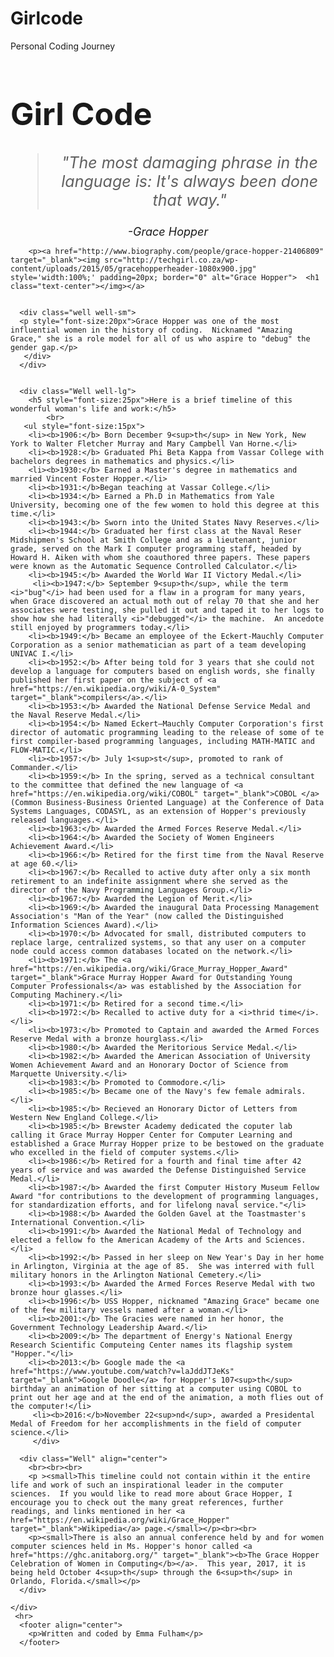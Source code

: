 # Girlcode
Personal Coding Journey


<!DOCTYPE html>
<html lang="en">
<head>

<link rel="stylesheet" href="https://maxcdn.bootstrapcdn.com/bootstrap/3.3.7/css/bootstrap.min.css">

<link rel="stylesheet" href="https://cdnjs.cloudflare.com/ajax/libs/twitter-bootstrap/4.0.0-alpha.6/css/bootstrap.min.css">

<title>Girl Code</title>

</head>
<body>
  <div class="container">
    <div class="jumbotron">
      <div class="well">
        <h1 class="text-center" style="font-size: 50px"><b>Girl Code</b></h1>
          <blockquote style="font-size: 25px" align="center"><i>"The most damaging phrase in the language is: It's always been done that way."</i></blockquote>
     <footer align="center" style="font-size: 18px"><cite>-Grace Hopper</cite></footer>
            </blockquote>
            
        <p><a href="http://www.biography.com/people/grace-hopper-21406809" target="_blank"><img src="http://techgirl.co.za/wp-content/uploads/2015/05/gracehopperheader-1080x900.jpg" style='width:100%;' padding=20px; border="0" alt="Grace Hopper">  <h1 class="text-center"></img></a>
        
        
      <div class="well well-sm">
      <p style="font-size:20px">Grace Hopper was one of the most influential women in the history of coding.  Nicknamed "Amazing Grace," she is a role model for all of us who aspire to "debug" the gender gap.</p>
       </div>
      </div>
      
      
      <div class="Well well-lg"> 
        <h5 style="font-size:25px">Here is a brief timeline of this wonderful woman's life and work:</h5>
        	<br>
       <ul style="font-size:15px">
        <li><b>1906:</b> Born December 9<sup>th</sup> in New York, New York to Walter Fletcher Murray and Mary Campbell Van Horne.</li>
        <li><b>1928:</b> Graduated Phi Beta Kappa from Vassar College with bachelors degrees in mathematics and physics.</li>
        <li><b>1930:</b> Earned a Master's degree in mathematics and married Vincent Foster Hopper.</li>
        <li><b>1931:</b>Began teaching at Vassar College.</li>
        <li><b>1934:</b> Earned a Ph.D in Mathematics from Yale University, becoming one of the few women to hold this degree at this time.</li>
        <li><b>1943:</b> Sworn into the United States Navy Reserves.</li>
        <li><b>1944:</b> Graduated her first class at the Naval Reser Midshipmen's School at Smith College and as a lieutenant, junior grade, served on the Mark I computer programming staff, headed by Howard H. Aiken with whom she coauthored three papers. These papers were known as the Automatic Sequence Controlled Calculator.</li>
        <li><b>1945:</b> Awarded the World War II Victory Medal.</li>
         <li><b>1947:</b> September 9<sup>th</sup>, while the term <i>"bug"</i> had been used for a flaw in a program for many years, when Grace discovered an actual moth out of relay 70 that she and her associates were testing, she pulled it out and taped it to her logs to show how she had literally <i>"debugged"</i> the machine.  An ancedote still enjoyed by programmers today.</li>
        <li><b>1949:</b> Became an employee of the Eckert-Mauchly Computer Corporation as a senior mathematician as part of a team developing UNIVAC I.</li>
        <li><b>1952:</b> After being told for 3 years that she could not develop a language for computers based on english words, she finally published her first paper on the subject of <a href="https://en.wikipedia.org/wiki/A-0_System" target="_blank">compilers</a>.</li>
        <li><b>1953:</b> Awarded the National Defense Service Medal and the Naval Reserve Medal.</li>
        <li><b>1954:</b> Named Eckert–Mauchly Computer Corporation's first director of automatic programming leading to the release of some of te first compiler-based programming languages, including MATH-MATIC and FLOW-MATIC.</li>
        <li><b>1957:</b> July 1<sup>st</sup>, promoted to rank of Commander.</li>
        <li><b>1959:</b> In the spring, served as a technical consultant to the committee that defined the new language of <a href="https://en.wikipedia.org/wiki/COBOL" target="_blank">COBOL </a>(Common Business-Business Oriented Language) at the Conference of Data Systems Languages, CODASYL, as an extension of Hopper's previously released languages.</li>
        <li><b>1963:</b> Awarded the Armed Forces Reserve Medal.</li>
        <li><b>1964:</b> Awarded the Society of Women Engineers Achievement Award.</li>
        <li><b>1966:</b> Retired for the first time from the Naval Reserve at age 60.</li>
        <li><b>1967:</b> Recalled to active duty after only a six month retirement to an indefinite assignment where she served as the director of the Navy Programming Languages Group.</li>
        <li><b>1967:</b> Awarded the Legion of Merit.</li>
        <li><b>1969:</b> Awarded the inaugural Data Processing Management Association's "Man of the Year" (now called the Distinguished Information Sciences Award).</li>       
        <li><b>1970:</b> Advocated for small, distributed computers to replace large, centralized systems, so that any user on a computer node could access common databases located on the network.</li>
        <li><b>1971:</b> The <a href="https://en.wikipedia.org/wiki/Grace_Murray_Hopper_Award" target="_blank">Grace Murray Hopper Award for Outstanding Young Computer Professionals</a> was established by the Association for Computing Machinery.</li>
        <li><b>1971:</b> Retired for a second time.</li>
        <li><b>1972:</b> Recalled to active duty for a <i>thrid time</i>.</li>
        <li><b>1973:</b> Promoted to Captain and awarded the Armed Forces Reserve Medal with a bronze hourglass.</li>
        <li><b>1980:</b> Awarded the Meritorious Service Medal.</li>
        <li><b>1982:</b> Awarded the American Association of University Women Achievement Award and an Honorary Doctor of Science from Marquette University.</li>
        <li><b>1983:</b> Promoted to Commodore.</li>
        <li><b>1985:</b> Became one of the Navy's few female admirals.</li>
        <li><b>1985:</b> Recieved an Honorary Dictor of Letters from Western New England College.</li>
        <li><b>1985:</b> Brewster Academy dedicated the coputer lab calling it Grace Murray Hopper Center for Computer Learning and established a Grace Murray Hopper prize to be bestowed on the graduate who excelled in the field of computer systems.</li>
        <li><b>1986:</b> Retired for a fourth and final time after 42 years of service and was awarded the Defense Distinguished Service Medal.</li>
        <li><b>1987:</b> Awarded the first Computer History Museum Fellow Award "for contributions to the development of programming languages, for standardization efforts, and for lifelong naval service."</li>
        <li><b>1988:</b> Awarded the Golden Gavel at the Toastmaster's International Convention.</li>
        <li><b>1991:</b> Awarded the National Medal of Technology and elected a fellow fo the American Academy of the Arts and Sciences.</li>
        <li><b>1992:</b> Passed in her sleep on New Year's Day in her home in Arlington, Virginia at the age of 85.  She was interred with full military honors in the Arlington National Cemetery.</li>
        <li><b>1993:</b> Awarded the Armed Forces Reserve Medal with two bronze hour glasses.</li>
        <li><b>1996:</b> USS Hopper, nicknamed "Amazing Grace" became one of the few military vessels named after a woman.</li>
        <li><b>2001:</b> The Gracies were named in her honor, the Government Technology Leadership Award.</li>      
        <li><b>2009:</b> The department of Energy's National Energy Research Scientific Computeing Center names its flagship system "Hopper."</li>
        <li><b>2013:</b> Google made the <a href="https://www.youtube.com/watch?v=laJddJTJeKs" target="_blank">Google Doodle</a> for Hopper's 107<sup>th</sup> birthday an animation of her sitting at a computer using COBOL to print out her age and at the end of the animation, a moth flies out of the computer!</li>
         <li><b>2016:</b>November 22<sup>nd</sup>, awarded a Presidental Medal of Freedom for her accomplishments in the field of computer science.</li>
         </div>
      
      <div class="Well" align="center">
        <br><br><br>
        <p ><small>This timeline could not contain within it the entire life and work of such an inspirational leader in the computer sciences.  If you would like to read more about Grace Hopper, I encourage you to check out the many great references, further readings, and links mentioned in her <a href="https://en.wikipedia.org/wiki/Grace_Hopper" target="_blank">Wikipedia</a> page.</small></p><br><br>
        <p><small>There is also an annual conference held by and for women computer sciences held in Ms. Hopper's honor called <a href="https://ghc.anitaborg.org/" target="_blank"><b>The Grace Hopper Celebration of Women in Computing</b></a>.  This year, 2017, it is being held October 4<sup>th</sup> through the 6<sup>th</sup> in Orlando, Florida.</small></p>
      </div>
    
    </div>
     <hr>
      <footer align="center">
        <p>Written and coded by Emma Fulham</p>
      </footer>
  </div>  
</body>
</html>
